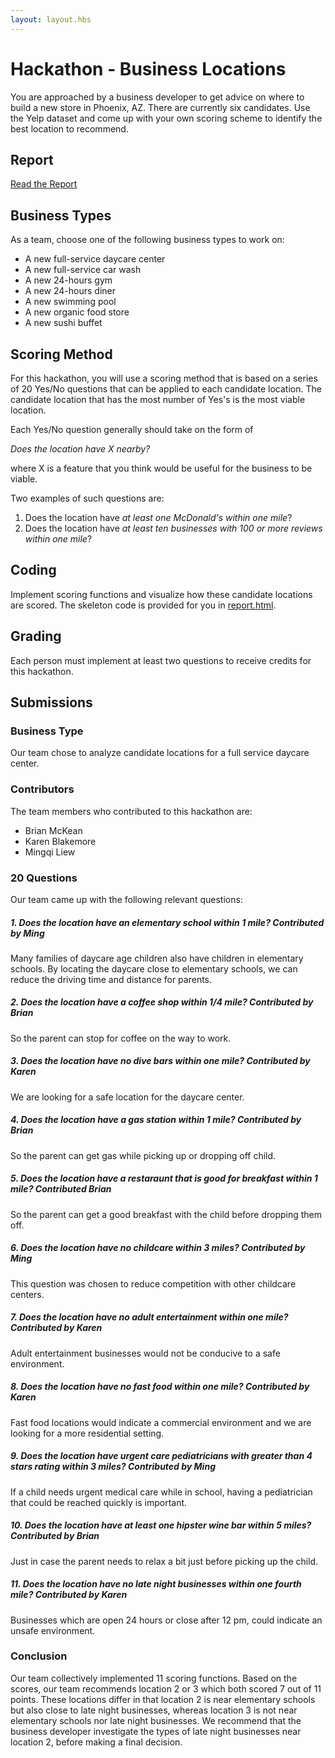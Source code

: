 ```yaml
---
layout: layout.hbs
---
```


# Hackathon - Business Locations

You are approached by a business developer to get advice on where to build a
new store in Phoenix, AZ. There are currently six candidates. Use the Yelp
dataset and come up with your own scoring scheme to identify the best location
to recommend.

## Report

[Read the Report](report.html)

## Business Types
As a team, choose one of the following business types to work on:

- A new full-service daycare center
- A new full-service car wash
- A new 24-hours gym
- A new 24-hours diner
- A new swimming pool
- A new organic food store
- A new sushi buffet

## Scoring Method

For this hackathon, you will use a scoring method that is based on a series of
20 Yes/No questions that can be applied to each candidate location. The candidate
location that has the most number of Yes's is the most viable location.

Each Yes/No question generally should take on the form of

  _Does the location have X nearby?_

where X is a feature that you think would be useful for the business to be viable.

Two examples of such questions are:
1. Does the location have _at least one McDonald's within one mile_?
1. Does the location have _at least ten businesses with 100 or more reviews within one mile_?

## Coding

Implement scoring functions and visualize how these candidate locations are
scored. The skeleton code is provided for you in [report.html](report.html).

## Grading

Each person must implement at least two questions to receive credits for this
hackathon.

## Submissions

### Business Type

Our team chose to analyze candidate locations for a full service daycare center.

### Contributors

The team members who contributed to this hackathon are:

- Brian McKean
- Karen Blakemore
- Mingqi Liew

### 20 Questions

Our team came up with the following relevant questions:
##### 1. Does the location have an elementary school within 1 mile? Contributed by Ming
Many families of daycare age children also have children in elementary schools.  By locating the daycare close to elementary schools, we can reduce the driving time and distance for parents.
##### 2. Does the location have a coffee shop within 1/4 mile? Contributed by Brian
So the parent can stop for coffee on the way to work.
##### 3. Does the location have no dive bars within one mile? Contributed by Karen
We are looking for a safe location for the daycare center.
##### 4. Does the location have a gas station within 1 mile? Contributed by Brian
So the parent can get gas while picking up or dropping off child. 
##### 5. Does the location have a restaraunt that is good for breakfast within 1 mile? Contributed Brian 
So the parent can get a good breakfast with the child before dropping them off.
##### 6. Does the location have no childcare within 3 miles? Contributed by Ming
This question was chosen to reduce competition with other childcare centers.
##### 7. Does the location have no adult entertainment within one mile? Contributed by Karen
Adult entertainment businesses would not be conducive to a safe environment.
##### 8. Does the location have no fast food within one mile? Contributed by  Karen
Fast food locations would indicate a commercial environment and we are looking for a more residential setting.
##### 9. Does the location have urgent care pediatricians with greater than 4 stars rating within  3 miles? Contributed by Ming
If a child needs urgent medical care while in school, having a pediatrician that could be reached quickly is important.
##### 10. Does the location have at least one hipster wine bar within 5 miles? Contributed by  Brian
Just in case the parent needs to relax a bit just before picking up the child.
##### 11. Does the location have no late night businesses within one fourth mile? Contributed by Karen 
Businesses which are open 24 hours or close after 12 pm, could indicate an unsafe environment.

### Conclusion

Our team collectively implemented 11 scoring functions. Based on
the scores, our team recommends location 2 or 3 which both scored 7 out of 11 points.  These locations differ in that location 2 is near elementary schools but also close to late night businesses, whereas location 3 is not near elementary schools nor late night businesses.  We recommend that the business developer investigate the types of late night businesses near location 2, before making a final decision.
